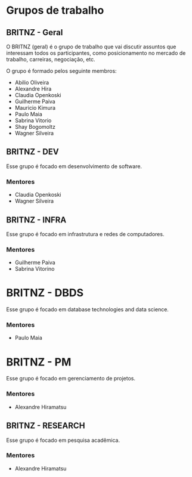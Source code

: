 # Grupos de trabalho #

## BRITNZ - Geral ##

O BRITNZ (geral) é o grupo de trabalho que vai discutir assuntos que interessam todos os participantes, como posicionamento no mercado de trabalho, carreiras, negociação, etc.

O grupo é formado pelos seguinte membros:

- Abilio Oliveira
- Alexandre Hira
- Claudia Openkoski
- Guilherme Paiva
- Mauricio Kimura
- Paulo Maia
- Sabrina Vitorio
- Shay Bogomoltz
- Wagner Silveira

## BRITNZ - DEV ##

Esse grupo é focado em desenvolvimento de software.

### Mentores ###

- Claudia Openkoski
- Wagner Silveira

## BRITNZ - INFRA ##

Esse grupo é focado em infrastrutura e redes de computadores.

### Mentores ###

- Guilherme Paiva
- Sabrina Vitorino

# BRITNZ - DBDS #

Esse grupo é focado em database technologies and data science.

### Mentores ###

- Paulo Maia


# BRITNZ - PM #

Esse grupo é focado em gerenciamento de projetos.

### Mentores ###

- Alexandre Hiramatsu

## BRITNZ - RESEARCH ##

Esse grupo é focado em pesquisa acadêmica.

### Mentores ###

- Alexandre Hiramatsu